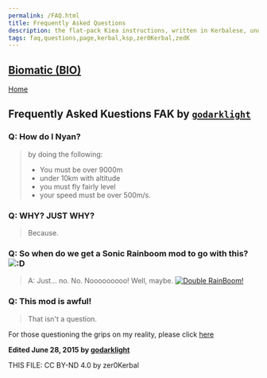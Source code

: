 ```yaml
---
permalink: /FAQ.html
title: Frequently Asked Questions
description: the flat-pack Kiea instructions, written in Kerbalese, unusally present
tags: faq,questions,page,kerbal,ksp,zer0Kerbal,zedK
---
```

<!-- FAKQ.md v1.0.0.0
Biomatic (BIO)
created: 
updated: 

TEMPLATE: FAKQ.md v1.0.0.0
created: 01 Apr 2022
updated: 30 Apr 2023
-->

## [Biomatic (BIO)][mod]

[Home](/index.md)

## Frequently Asked Kuestions **FAK** by [`godarklight`][godarklight]

### Q: How do I Nyan?

> by doing the following:
>
>* You must be over 9000m
>* under 10km with altitude
>* you must fly fairly level
>* your speed must be over 500m/s.

### Q: WHY? JUST WHY?

>Because.

### Q: So when do we get a Sonic Rainboom mod to go with this? ![:D](https://kerbal-forum-uploads.s3.us-west-2.amazonaws.com/emoticons/default_k_cheesy.gif)

> A: Just... no. No. Nooooooooo! Well, maybe.
> [![Double RainBoom!](https://img.youtube.com/vi/XcgebiaaaWI/0.jpg)](https://www.youtube.com/watch?v=XcgebiaaaWI)

### Q: This mod is awful!

>That isn't a question.

For those questioning the grips on my reality, please click [here](https://forum.kerbalspaceprogram.com/)

**Edited June 28, 2015 by [godarklight][godarklight]**

[godarklight]: https://forum.kerbalspaceprogram.com/index.php?/profile/92588-*/ "godarklight"

THIS FILE: CC BY-ND 4.0 by zer0Kerbal

[mod]: https://www.curseforge.com/kerbal/ksp-mods/Biomatic "Biomatic (BIO)"
